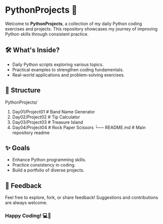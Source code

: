 # PythonProjects 🚀

Welcome to **PythonProjects**, a collection of my daily Python coding exercises and projects. This repository showcases my journey of improving Python skills through consistent practice.



## 🛠️ What's Inside?

- Daily Python scripts exploring various topics.
- Practical examples to strengthen coding fundamentals.
- Real-world applications and problem-solving exercises.



## 📂 Structure

PythonProjects/
1. Day01/Project01       # Band Name Generator
2. Day02/Project02       # Tip Calculator
3. Day03/Project03       # Treasure Island
4. Day04/Project04       # Rock Paper Scissors
└── README.md   # Main repository readme


## ✨ Goals

- Enhance Python programming skills.
- Practice consistency in coding.
- Build a portfolio of diverse projects.


## 🤝 Feedback
Feel free to explore, fork, or share feedback! Suggestions and contributions are always welcome.

### Happy Coding! 💻🎉
